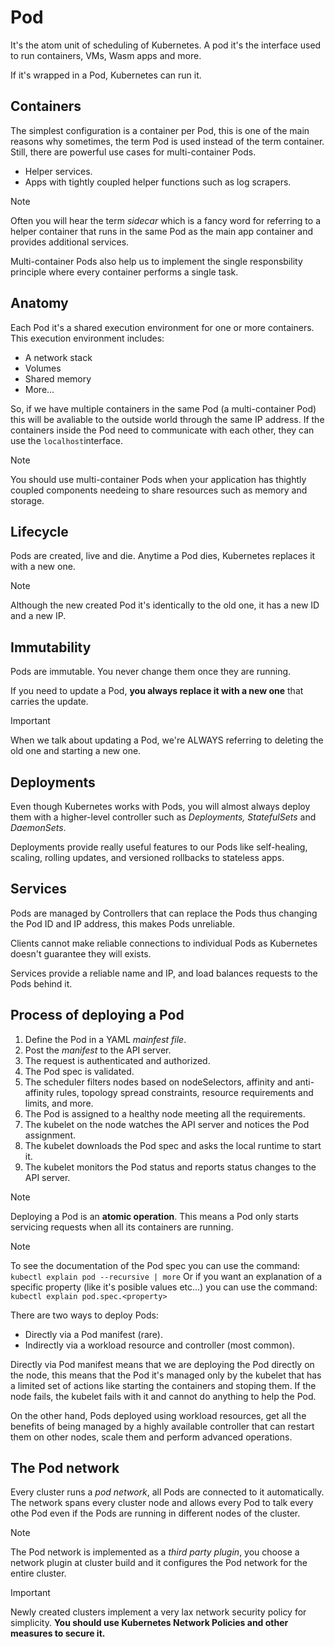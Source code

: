 # Pod

It's the atom unit of scheduling of Kubernetes. A pod it's the interface used to run containers, VMs, Wasm apps and more.

If it's wrapped in a Pod, Kubernetes can run it.

## Containers

The simplest configuration is a container per Pod, this is one of the main reasons why sometimes, the term Pod is used instead of the term container. Still, there are powerful
use cases for multi-container Pods.

- Helper services.
- Apps with tightly coupled helper functions such as log scrapers.

> [!NOTE]
> Often you will hear the term _sidecar_ which is a fancy word for referring to a helper container that runs in the same Pod as the main app container and provides
> additional services.

Multi-container Pods also help us to implement the single responsbility principle where every container performs a single task.

## Anatomy

Each Pod it's a shared execution environment for one or more containers. This execution environment includes:

- A network stack
- Volumes
- Shared memory
- More...

So, if we have multiple containers in the same Pod (a multi-container Pod) this will be avaliable to the outside world through the same IP address. If the containers inside the Pod
need to communicate with each other, they can use the `localhost`interface.

> [!NOTE]
> You should use multi-container Pods when your application has thightly coupled components needeing to share resources such as memory and storage.

## Lifecycle

Pods are created, live and die. Anytime a Pod dies, Kubernetes replaces it with a new one.

> [!NOTE]
> Although the new created Pod it's identically to the old one, it has a new ID and a new IP.

## Immutability

Pods are immutable. You never change them once they are running.

If you need to update a Pod, **you always replace it with a new one** that carries the update.

> [!IMPORTANT]
> When we talk about updating a Pod, we're ALWAYS referring to deleting the old one and starting a new one.

## Deployments

Even though Kubernetes works with Pods, you will almost always deploy them with a higher-level controller such as _Deployments, StatefulSets_ and _DaemonSets_.

Deployments provide really useful features to our Pods like self-healing, scaling, rolling updates, and versioned rollbacks to stateless apps.

## Services

Pods are managed by Controllers that can replace the Pods thus changing the Pod ID and IP address, this makes Pods unreliable.

Clients cannot make reliable connections to individual Pods as Kubernetes doesn't guarantee they will exists.

Services provide a reliable name and IP, and load balances requests to the Pods behind it.

## Process of deploying a Pod

1. Define the Pod in a YAML _mainfest file_.
2. Post the _manifest_ to the API server.
3. The request is authenticated and authorized.
4. The Pod spec is validated.
5. The scheduler filters nodes based on nodeSelectors, affinity and anti-affinity rules, topology spread constraints, resource requirements and limits, and more.
6. The Pod is assigned to a healthy node meeting all the requirements.
7. The kubelet on the node watches the API server and notices the Pod assignment.
8. The kubelet downloads the Pod spec and asks the local runtime to start it.
9. The kubelet monitors the Pod status and reports status changes to the API server.

> [!NOTE]
> Deploying a Pod is an **atomic operation**. This means a Pod only starts servicing requests when all its containers are running.

> [!NOTE]
> To see the documentation of the Pod spec you can use the command:
> `kubectl explain pod --recursive | more`
> Or if you want an explanation of a specific property (like it's posible values etc...) you can use the command:
> `kubectl explain pod.spec.<property>`

There are two ways to deploy Pods:

- Directly via a Pod manifest (rare).
- Indirectly via a workload resource and controller (most common).

Directly via Pod manifest means that we are deploying the Pod directly on the node, this means that the Pod it's managed only by the kubelet that has a limited set of actions
like starting the containers and stoping them. If the node fails, the kubelet fails with it and cannot do anything to help the Pod.

On the other hand, Pods deployed using workload resources, get all the benefits of being managed by a highly available controller that can restart them on other nodes, scale them
and perform advanced operations.

## The Pod network

Every cluster runs a _pod network_, all Pods are connected to it automatically. The network spans every cluster node and allows every Pod to talk every othe Pod even if the Pods are
running in different nodes of the cluster.

> [!NOTE]
> The Pod network is implemented as a _third party plugin_, you choose a network plugin at cluster build and it configures the Pod network for the entire cluster.

> [!IMPORTANT]
> Newly created clusters implement a very lax network security policy for simplicity. **You should use Kubernetes Network Policies and other measures to secure it.**
